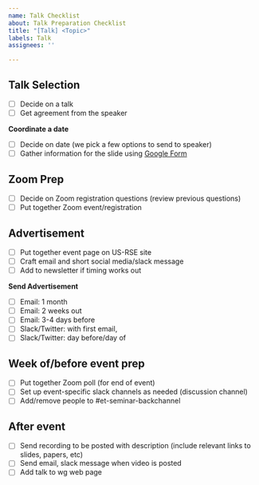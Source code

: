 ```yaml
---
name: Talk Checklist
about: Talk Preparation Checklist
title: "[Talk] <Topic>"
labels: Talk
assignees: ''

---
```


## Talk Selection
- [ ] Decide on a talk
- [ ]  Get agreement from the speaker

**Coordinate a date**
- [ ]  Decide on date (we pick a few options to send to speaker)
- [ ]  Gather information for the slide using [Google Form](https://forms.gle/mFnPnfXcC6uddYXZ7)

## Zoom Prep
- [ ]  Decide on Zoom registration questions (review previous questions)
- [ ]  Put together Zoom event/registration

## Advertisement
- [ ]  Put together event page on US-RSE site
- [ ]  Craft email and short social media/slack message
- [ ]  Add to newsletter if timing works out

**Send Advertisement**
- [ ]  Email: 1 month
- [ ]  Email: 2 weeks out
 - [ ]  Email: 3-4 days before
 - [ ]  Slack/Twitter: with first email, 
- [ ]  Slack/Twitter: day before/day of

## Week of/before event prep
- [ ]  Put together Zoom poll (for end of event)
- [ ]  Set up event-specific slack channels as needed (discussion channel)
- [ ]  Add/remove people to #et-seminar-backchannel

## After event
- [ ] Send recording to be posted with description (include relevant links to slides, papers, etc)
- [ ]  Send email, slack message when video is posted
- [ ]  Add talk to wg web page
